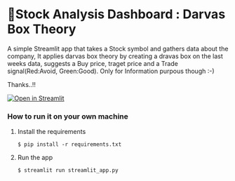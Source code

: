 # 🎈Stock Analysis Dashboard : Darvas Box Theory

A simple Streamlit app that takes a Stock symbol and gathers data about the company, It applies darvas box theory by creating a dravas box on the last weeks data, suggests a Buy price, traget price and a Trade signal(Red:Avoid, Green:Good). Only for Information purpous though :-)

Thanks..!!

[![Open in Streamlit](https://static.streamlit.io/badges/streamlit_badge_black_white.svg)](https://blank-app-template.streamlit.app/)

### How to run it on your own machine

1. Install the requirements

   ```
   $ pip install -r requirements.txt
   ```

2. Run the app

   ```
   $ streamlit run streamlit_app.py
   ```
